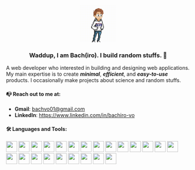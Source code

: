 <!-- ![](https://komarev.com/ghpvc/?username=bachvo01) -->

<div align ="center" style ="border-radius: 5%; overflow">
    <img src= './images/pixelGif.gif' width = '20%' style = 'border-radius: 10px"'>
</div>

<div align ="center">
<h3> Waddup, I am Bach(iro). I build random stuffs. 🖖</h3>
</div>
<p>A web developer who interested in building and designing web applications. My main expertise is to create <em><strong>minimal</strong></em>, <em><strong>efficient</strong></em>, and <em><strong>easy-to-use</strong></em> products. I occasionally make projects about science and random stuffs.</p>

#### :mailbox_with_no_mail: Reach out to me at:

- <strong>Gmail</strong>: <a href=''>bachvo01@gmail.com</a>
- <strong>LinkedIn</strong>: <a href ='www.linkedin.com/in/
  '>https://www.linkedin.com/in/bachiro-vo</a>

#### :hammer_and_wrench: Languages and Tools:

<div>
<img src="https://cdn.jsdelivr.net/gh/devicons/devicon@latest/icons/html5/html5-original.svg" width = '30px' height = '30px'/>
<img src="https://cdn.jsdelivr.net/gh/devicons/devicon@latest/icons/css3/css3-original.svg" width = '30px' height = '30px'/>

<img src="https://cdn.jsdelivr.net/gh/devicons/devicon@latest/icons/javascript/javascript-plain.svg" width ='30px' height ='30px'/>

<img src="https://cdn.jsdelivr.net/gh/devicons/devicon@latest/icons/sass/sass-original.svg" width ='30px' height ='30px'/>

<img src="https://cdn.jsdelivr.net/gh/devicons/devicon@latest/icons/react/react-original.svg" width ='30px' height ='30px'/>

<img src="https://cdn.jsdelivr.net/gh/devicons/devicon@latest/icons/nodejs/nodejs-original.svg" width ='30px' height ='30px'/>

<img src="https://cdn.jsdelivr.net/gh/devicons/devicon@latest/icons/nodemon/nodemon-plain.svg" width ='30px' height ='30px'/>

<img src="https://cdn.jsdelivr.net/gh/devicons/devicon@latest/icons/postgresql/postgresql-original.svg" width ='30px' height ='30px'/>

<img src="https://cdn.jsdelivr.net/gh/devicons/devicon@latest/icons/mongodb/mongodb-plain.svg" width ='30px' height ='30px'/>

<img src="https://cdn.jsdelivr.net/gh/devicons/devicon@latest/icons/socketio/socketio-original.svg" width ='30px' height ='30px'/>

<img src="https://cdn.jsdelivr.net/gh/devicons/devicon@latest/icons/jira/jira-original.svg" width ='30px' height ='30px'/>

<img src="https://cdn.jsdelivr.net/gh/devicons/devicon@latest/icons/illustrator/illustrator-plain.svg" width = '30px' height ='30px'/>

<img src="https://cdn.jsdelivr.net/gh/devicons/devicon@latest/icons/figma/figma-original.svg" width ='30px' height ='30px'/>

<img src="https://cdn.jsdelivr.net/gh/devicons/devicon@latest/icons/photoshop/photoshop-plain.svg" width ='30px' height ='30px'/>

<img src="https://cdn.jsdelivr.net/gh/devicons/devicon@latest/icons/c/c-plain.svg" width ='30px' height ='30px'/>

<img src="https://cdn.jsdelivr.net/gh/devicons/devicon@latest/icons/cplusplus/cplusplus-plain.svg" width ='30px' height ='30px'/>

<img src="https://cdn.jsdelivr.net/gh/devicons/devicon@latest/icons/postman/postman-original.svg" width ='30px' height ='30px'/>

<img src="https://cdn.jsdelivr.net/gh/devicons/devicon@latest/icons/git/git-original.svg" width ='30px' height ='30px'/>

<img src="https://cdn.jsdelivr.net/gh/devicons/devicon@latest/icons/framermotion/framermotion-original.svg" width ='30px' height ='30px'/>

<img src="https://cdn.jsdelivr.net/gh/devicons/devicon@latest/icons/java/java-original.svg" width ='30px' height ='30px'/>

<img src="https://cdn.jsdelivr.net/gh/devicons/devicon@latest/icons/mongoose/mongoose-original.svg" width ='30px' height ='30px'/>

<img src="https://cdn.jsdelivr.net/gh/devicons/devicon@latest/icons/python/python-original.svg" width ='30px' height ='30px'/>

<img src="https://cdn.jsdelivr.net/gh/devicons/devicon@latest/icons/mysql/mysql-original.svg" width ='30px' height ='30px'/>

<!--
**bachvo01/bachvo01** is a ✨ _special_ ✨ repository because its `README.md` (this file) appears on your GitHub profile.

Here are some ideas to get you started:

- 🔭 I’m currently working on ...
- 🌱 I’m currently learning ...
- 👯 I’m looking to collaborate on ...
- 🤔 I’m looking for help with ...
- 💬 Ask me about ...
- 📫 How to reach me: ...
- 😄 Pronouns: ...
- ⚡ Fun fact: ...
  -->
